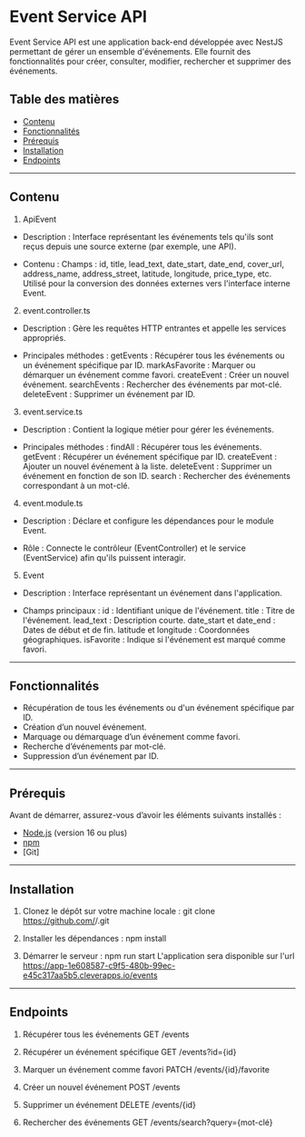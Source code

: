 # **Event Service API**

Event Service API est une application back-end développée avec NestJS permettant de gérer un ensemble d'événements. Elle fournit des fonctionnalités pour créer, consulter, modifier, rechercher et supprimer des événements.

## **Table des matières**

- [Contenu](#Contenu)
- [Fonctionnalités](#fonctionnalités)
- [Prérequis](#prérequis)
- [Installation](#installation)
- [Endpoints](#endpoints)


---

## **Contenu**

1. ApiEvent

- Description : Interface représentant les événements tels qu'ils sont reçus depuis une source externe (par exemple, une API).

- Contenu :
Champs : id, title, lead_text, date_start, date_end, cover_url, address_name, address_street, latitude, longitude, price_type, etc.
Utilisé pour la conversion des données externes vers l'interface interne Event.

2. event.controller.ts

- Description : Gère les requêtes HTTP entrantes et appelle les services appropriés.

- Principales méthodes :
getEvents : Récupérer tous les événements ou un événement spécifique par ID.
markAsFavorite : Marquer ou démarquer un événement comme favori.
createEvent : Créer un nouvel événement.
searchEvents : Rechercher des événements par mot-clé.
deleteEvent : Supprimer un événement par ID.

3. event.service.ts

- Description : Contient la logique métier pour gérer les événements.

- Principales méthodes :
findAll : Récupérer tous les événements.
getEvent : Récupérer un événement spécifique par ID.
createEvent : Ajouter un nouvel événement à la liste.
deleteEvent : Supprimer un événement en fonction de son ID.
search : Rechercher des événements correspondant à un mot-clé.

4. event.module.ts

- Description : Déclare et configure les dépendances pour le module Event.

- Rôle : Connecte le contrôleur (EventController) et le service (EventService) afin qu'ils puissent interagir.

5. Event

- Description : Interface représentant un événement dans l'application.

- Champs principaux :
id : Identifiant unique de l'événement.
title : Titre de l'événement.
lead_text : Description courte.
date_start et date_end : Dates de début et de fin.
latitude et longitude : Coordonnées géographiques.
isFavorite : Indique si l'événement est marqué comme favori.

---

## **Fonctionnalités**

- Récupération de tous les événements ou d'un événement spécifique par ID.
- Création d’un nouvel événement.
- Marquage ou démarquage d’un événement comme favori.
- Recherche d’événements par mot-clé.
- Suppression d’un événement par ID.

---

## **Prérequis**

Avant de démarrer, assurez-vous d’avoir les éléments suivants installés :

- [Node.js](https://nodejs.org/) (version 16 ou plus)
- [npm](https://www.npmjs.com/)
- [Git]

---

## **Installation**

1. Clonez le dépôt sur votre machine locale :
   git clone https://github.com/<votre-utilisateur>/<votre-repo>.git

2. Installer les dépendances : 
  npm install

3. Démarrer le serveur : 
  npm run start
  L'application sera disponible sur l'url https://app-1e608587-c9f5-480b-99ec-e45c317aa5b5.cleverapps.io/events

---

## **Endpoints**

1. Récupérer tous les événements
GET /events

2. Récupérer un événement spécifique
GET /events?id={id}

3. Marquer un événement comme favori
PATCH /events/{id}/favorite

4. Créer un nouvel événement
POST /events

5. Supprimer un événement
DELETE /events/{id}

6. Rechercher des événements
GET /events/search?query={mot-clé}

